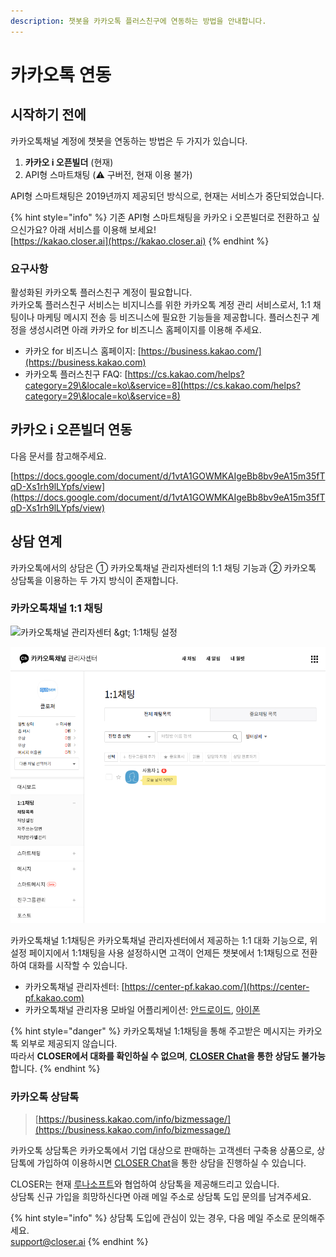 ```yaml
---
description: 챗봇을 카카오톡 플러스친구에 연동하는 방법을 안내합니다.
---
```


# 카카오톡 연동

## 시작하기 전에 <a href="#announcement" id="announcement"></a>

카카오톡채널 계정에 챗봇을 연동하는 방법은 두 가지가 있습니다.

1. **카카오 i 오픈빌더** (현재)
2. API형 스마트채팅 (⚠️ 구버전, 현재 이용 불가)

API형 스마트채팅은 2019년까지 제공되던 방식으로, 현재는 서비스가 중단되었습니다.

{% hint style="info" %}
기존 API형 스마트채팅을 카카오 i 오픈빌더로 전환하고 싶으신가요? 아래 서비스를 이용해 보세요!\
[https://kakao.closer.ai](https://kakao.closer.ai)
{% endhint %}

### 요구사항

활성화된 카카오톡 플러스친구 계정이 필요합니다.\
카카오톡 플러스친구 서비스는 비지니스를 위한 카카오톡 계정 관리 서비스로서, 1:1 채팅이나 마케팅 메시지 전송 등 비즈니스에 필요한 기능들을 제공합니다. 플러스친구 계정을 생성시려면 아래 카카오 for 비즈니스 홈페이지를 이용해 주세요.

* 카카오 for 비즈니스 홈페이지: [https://business.kakao.com/](https://business.kakao.com)
* 카카오톡 플러스친구 FAQ: [https://cs.kakao.com/helps?category=29\&locale=ko\&service=8](https://cs.kakao.com/helps?category=29\&locale=ko\&service=8)

## 카카오 i 오픈빌더 연동 <a href="#openbuilder" id="openbuilder"></a>

다음 문서를 참고해주세요.

[https://docs.google.com/document/d/1vtA1GOWMKAIgeBb8bv9eA15m35fTqD-Xs1rh9lLYpfs/view](https://docs.google.com/document/d/1vtA1GOWMKAIgeBb8bv9eA15m35fTqD-Xs1rh9lLYpfs/view)

## 상담 연계 <a href="#live-chat-integration" id="live-chat-integration"></a>

카카오톡에서의 상담은 ① 카카오톡채널 관리자센터의 1:1 채팅 기능과 ② 카카오톡 상담톡을 이용하는 두 가지 방식이 존재합니다.

### 카카오톡채널 1:1 채팅

![카카오톡채널 관리자센터 \&gt; 1:1채팅 설정](../../.gitbook/assets/manual\_response\_kakao\_center-pf.png)

![카카오톡채널 관리자센터 \&gt; 1:1채팅 이용 예시](../../.gitbook/assets/kakaotalk-1on1-screenshot.png)

카카오톡채널 1:1채팅은 카카오톡채널 관리자센터에서 제공하는 1:1 대화 기능으로, 위 설정 페이지에서 1:1채팅을 사용 설정하시면 고객이 언제든 챗봇에서 1:1채팅으로 전환하여 대화를 시작할 수 있습니다.

* 카카오톡채널 관리자센터: [https://center-pf.kakao.com/](https://center-pf.kakao.com)
* 카카오톡채널 관리자용 모바일 어플리케이션: [안드로이드](https://play.google.com/store/apps/details?id=com.kakao.yellowid\&hl=ko), [아이폰](https://apps.apple.com/kr/app/%EC%B9%B4%EC%B9%B4%EC%98%A4%ED%86%A1-%EC%B1%84%EB%84%90-%EA%B4%80%EB%A6%AC%EC%9E%90/id990571676)

{% hint style="danger" %}
카카오톡채널 1:1채팅을 통해 주고받은 메시지는 카카오톡 외부로 제공되지 않습니다.\
따라서 **CLOSER에서 대화를 확인하실 수 없으며**, [**CLOSER Chat**](../../chat/about/)**을 통한 상담도 불가능**합니다.
{% endhint %}

### 카카오톡 상담톡

> [https://business.kakao.com/info/bizmessage/](https://business.kakao.com/info/bizmessage/)

카카오톡 상담톡은 카카오톡에서 기업 대상으로 판매하는 고객센터 구축용 상품으로, 상담톡에 가입하여 이용하시면 [CLOSER Chat](../../chat/about/)을 통한 상담을 진행하실 수 있습니다.

CLOSER는 현재 [루나소프트](https://lunasoft.co.kr/home/main/page/main/index)와 협업하여 상담톡을 제공해드리고 있습니다.\
상담톡 신규 가입을 희망하신다면 아래 메일 주소로 상담톡 도입 문의를 남겨주세요.

{% hint style="info" %}
상담톡 도입에 관심이 있는 경우, 다음 메일 주소로 문의해주세요.\
[support@closer.ai](mailto:support@closer.ai?subject=%5B%EC%B9%B4%EC%B9%B4%EC%98%A4%EC%83%81%EB%8B%B4%ED%86%A1%EC%8B%A0%EC%B2%AD%5D%20%ED%9A%8C%EC%82%AC%EB%AA%85\&body=-%20%EA%B3%A0%EA%B0%9D%EC%82%AC%EB%AA%85%20%3A%0A-%20%EB%B0%9C%EC%8B%A0%ED%94%84%EB%A1%9C%ED%95%84%EB%AA%85%20%3A%0A-%20%EA%B3%A0%EA%B0%9D%EC%82%AC%20%EB%8C%80%ED%91%9C%EB%B2%88%ED%98%B8%20%3A%0A-%20%EA%B3%A0%EA%B0%9D%EC%82%AC%20%ED%99%88%ED%8E%98%EC%9D%B4%EC%A7%80%20URL%20%3A%0A-%20%EC%82%AC%EC%97%85%EC%9E%90%EB%93%B1%EB%A1%9D%EC%A6%9D%20%3A%20%28%EC%B2%A8%EB%B6%80%29)
{% endhint %}
